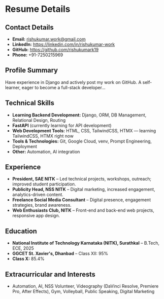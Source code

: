 # Resume Details

## Contact Details
- **Email:** rishukumar.work@gmail.com
- **LinkedIn:** https://linkedin.com/in/rishukumar-work
- **GitHub:** https://github.com/rishukumark19
- **Phone:** +91-7250215969

## Profile Summary
Have experience in Django and actively post my work on GitHub. A self-learner, eager to become a full-stack developer...

## Technical Skills
- **Learning Backend Development:** Django, ORM, DB Management, Relational Design, Routing
- **FastAPI** (currently learning for API development)
- **Web Development Tools:** HTML, CSS, TailwindCSS, HTMX — learning TailwindCSS, HTMX right now
- **Tools & Technologies:** Git, Google Cloud, venv, Prompt Engineering, Deployment
- **Other:** Automation, AI integration

## Experience
- **President, SAE NITK** – Led technical projects, workshops, outreach; improved student participation.
- **Publicity Head, NSS NITK** – Digital marketing, increased engagement, analytics-driven content.
- **Freelance Social Media Consultant** – Digital presence, engagement strategies, brand awareness.
- **Web Enthusiasts Club, NITK** – Front-end and back-end web projects, responsive app design.

## Education
- **National Institute of Technology Karnataka (NITK), Surathkal** – B.Tech, ECE, 2025
- **GGCET St. Xavier's, Dhanbad** – Class XII: 95%
- **Class X:** 85.4%

## Extracurricular and Interests
- Automation, AI, NSS Volunteer, Videography (DaVinci Resolve, Premiere Pro, After Effects), Gym, Volleyball, Public Speaking, Digital Marketing
